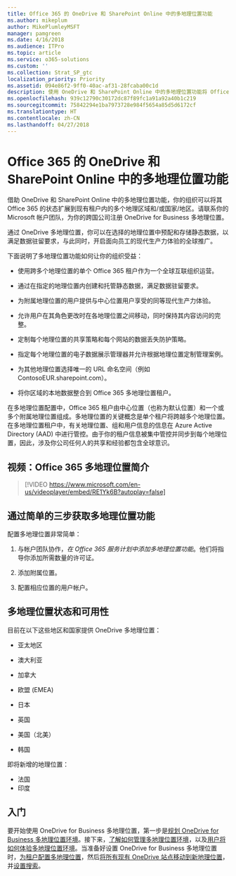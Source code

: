 ```yaml
---
title: Office 365 的 OneDrive 和 SharePoint Online 中的多地理位置功能
ms.author: mikeplum
author: MikePlumleyMSFT
manager: pamgreen
ms.date: 4/16/2018
ms.audience: ITPro
ms.topic: article
ms.service: o365-solutions
ms.custom: ''
ms.collection: Strat_SP_gtc
localization_priority: Priority
ms.assetid: 094e86f2-9ff0-40ac-af31-28fcaba00c1d
description: 使用 OneDrive 和 SharePoint Online 中的多地理位置功能将 Office 365 的状态扩展到多个地理位置区域。
ms.openlocfilehash: 939c12790c30172dc87f89fc1a91a92a40b1c219
ms.sourcegitcommit: 75842294e1ba7973728e984f5654a85d5d6172cf
ms.translationtype: HT
ms.contentlocale: zh-CN
ms.lasthandoff: 04/27/2018
---
```

# <a name="multi-geo-capabilities-in-onedrive-and-sharepoint-online-in-office-365"></a>Office 365 的 OneDrive 和 SharePoint Online 中的多地理位置功能

借助 OneDrive 和 SharePoint Online 中的多地理位置功能，你的组织可以将其 Office 365 的状态扩展到现有租户内的多个地理区域和/或国家/地区。请联系你的 Microsoft 帐户团队，为你的跨国公司注册 OneDrive for Business 多地理位置。
  
通过 OneDrive 多地理位置，你可以在选择的地理位置中预配和存储静态数据，以满足数据驻留要求，与此同时，开启面向员工的现代生产力体验的全球推广。
  
下面说明了多地理位置功能如何让你的组织受益：
  
- 使用跨多个地理位置的单个 Office 365 租户作为一个全球互联组织运营。
    
- 通过在指定的地理位置内创建和托管静态数据，满足数据驻留要求。
    
- 为附属地理位置的用户提供与中心位置用户享受的同等现代生产力体验。
    
- 允许用户在其角色更改时在各地理位置之间移动，同时保持其内容访问的完整。
    
- 定制每个地理位置的共享策略和每个网站的数据丢失防护策略。
    
- 指定每个地理位置的电子数据展示管理器并允许根据地理位置定制管理案例。
    
- 为其他地理位置选择唯一的 URL 命名空间（例如 ContosoEUR.sharepoint.com）。
    
- 将你区域的本地数据整合到 Office 365 多地理位置租户。
    
在多地理位置配置中，Office 365 租户由中心位置（也称为默认位置）和一个或多个附属地理位置组成。多地理位置的关键概念是单个租户将跨越多个地理位置。在多地理位置租户中，有关地理位置、组和用户信息的信息在 Azure Active Directory (AAD) 中进行管控。由于你的租户信息被集中管控并同步到每个地理位置，因此，涉及你公司任何人的共享和经验都包含全球意识。

## <a name="video-introducing-office-365-multi-geo"></a>视频：Office 365 多地理位置简介

> [!VIDEO https://www.microsoft.com/en-us/videoplayer/embed/RE1Yk6B?autoplay=false]
  
## <a name="get-multi-geo-features-in-three-simple-steps"></a>通过简单的三步获取多地理位置功能

配置多地理位置非常简单：
  
1. 与帐户团队协作，_在 Office 365 服务计划中添加多地理位置功能_。他们将指导你添加所需数量的许可证。
    
2. 添加附属位置。
    
3. 配置相应位置的用户帐户。
    
## <a name="multi-geo-status-and-availability"></a>多地理位置状态和可用性

目前在以下这些地区和国家提供 OneDrive 多地理位置：
  
- 亚太地区
    
- 澳大利亚
    
- 加拿大
    
- 欧盟 (EMEA)
    
- 日本
    
- 英国
    
- 美国（北美）
    
- 韩国
      
即将新增的地理位置：
  
- 法国
- 印度
    
## <a name="getting-started"></a>入门

要开始使用 OneDrive for Business 多地理位置，第一步是[规划 OneDrive for Business 多地理位置环境](plan-for-multi-geo.md)。接下来，[了解如何管理多地理位置环境](administering-a-multi-geo-environment.md)，以及[用户将如何体验多地理位置环境](multi-geo-user-experience.md)。当准备好设置 OneDrive for Business 多地理位置时，[为租户配置多地理位置](multi-geo-tenant-configuration.md)，然后[将所有现有 OneDrive 站点移动到新地理位置](move-onedrive-between-geo-locations.md)，并[设置搜索](configure-search-for-multi-geo.md)。
